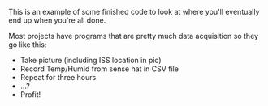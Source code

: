 This is an example of some finished code to look at where you'll eventually end up when you're all done.

Most projects have programs that are pretty much data acquisition so they go like this:

- Take picture (including ISS location in pic)
- Record Temp/Humid from sense hat in CSV file
- Repeat for three hours.
- ...?
- Profit!
